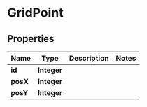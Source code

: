 
# GridPoint

## Properties
Name | Type | Description | Notes
------------ | ------------- | ------------- | -------------
**id** | **Integer** |  | 
**posX** | **Integer** |  | 
**posY** | **Integer** |  | 



